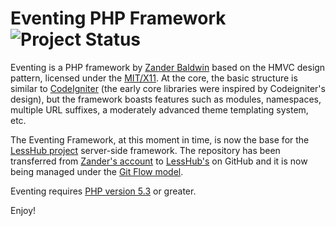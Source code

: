 Eventing PHP Framework ![Project Status](http://stillmaintained.com/mynameiszanders/eventing.png "Project Status")
======================

Eventing is a PHP framework by [Zander Baldwin][1] based on the HMVC design pattern, licensed under the [MIT/X11][2].
At the core, the basic structure is similar to [CodeIgniter][3] (the early core libraries were inspired by Codeigniter's design), but the framework boasts features such as modules, namespaces, multiple URL suffixes, a moderately advanced theme templating system, etc.

The Eventing Framework, at this moment in time, is now the base for the [LessHub project][5] server-side framework. The repository has been transferred from [Zander's account][1] to [LessHub's][5] on GitHub and it is now being managed under the [Git Flow model][6].

Eventing requires [PHP version 5.3][4] or greater.

Enjoy!

[1]: http://github.com/mynameiszanders "Zander Baldwin on GitHub"
[2]: http://www.opensource.org/licenses/mit-license.php
     "Massachusetts Institute of Technology License on the Open Source Initiative"
[3]: http://codeigniter.com/ "CodeIgniter open source Web Application Framework"
[4]: http://php.net/releases/5_3_0.php "PHP 5.3.0 Release Announcement"
[5]: https://github.com/lesshub "LessHub project on GitHub"
[6]: https://github.com/nvie/gitflow "Git Flow model"